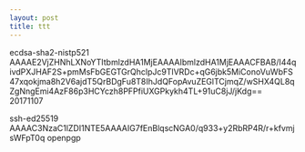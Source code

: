 ```yaml
---
layout: post
title: ttt
---
```



ecdsa-sha2-nistp521 AAAAE2VjZHNhLXNoYTItbmlzdHA1MjEAAAAIbmlzdHA1MjEAAACFBAB/I44qivdPXJHAF2S+pmMsFbGEGTGrQhclpJc9TlVRDc+qG6jbk5MiConoVuWbFS47xqokjma8h2V6ajdT5QrBDgFu8T8IhJdQFopAvuZEGlTCjmqZ/wSHX4QL8qZgNngEmi4AzF86p3HCYczh8PFPfiUXGPkykh4TL+91uC8jJ/jKdg== 20171107

ssh-ed25519 AAAAC3NzaC1lZDI1NTE5AAAAIG7fEnBlqscNGA0/q933+y2RbRP4R/r+kfvmjsWFpT0q openpgp
